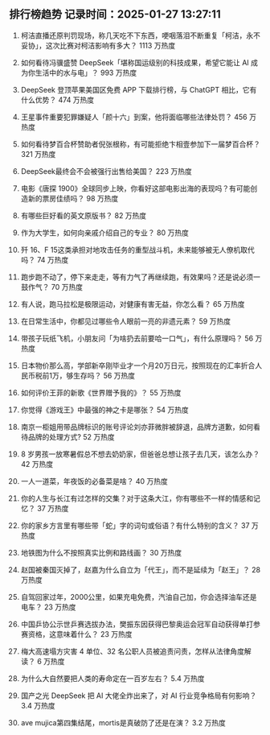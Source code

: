 
## 排行榜趋势 记录时间：2025-01-27 13:27:11
  
  1. 柯洁直播还原判罚现场，称几天吃不下东西，哽咽落泪不断重复「柯洁，永不妥协」，这次比赛对柯洁影响有多大？ 1113 万热度
    
  2. 如何看待冯骥盛赞 DeepSeek「堪称国运级别的科技成果，希望它能让 AI 成为你生活中的水与电」？ 993 万热度
    
  3. DeepSeek 登顶苹果美国区免费 APP 下载排行榜，与 ChatGPT 相比，它有什么优势？ 474 万热度
    
  4. 王星事件重要犯罪嫌疑人「颜十六」到案，他将面临哪些法律处罚？ 456 万热度
    
  5. 如何看待梦百合杯赞助者倪张根称，有可能拒绝卞相壹参加下一届梦百合杯？ 321 万热度
    
  6. DeepSeek最终会不会被强行出售给美国？ 223 万热度
    
  7. 电影《唐探 1900》全球同步上映，你看好这部电影出海的表现吗？有可能创造新的票房佳绩吗？ 98 万热度
    
  8. 有哪些巨好看的英文原版书？ 82 万热度
    
  9. 作为大学生，如何向亲戚介绍自己的专业？ 80 万热度
    
  10. 歼 16、F 15这类承担对地攻击任务的重型战斗机，未来能够被无人僚机取代吗？ 74 万热度
    
  11. 跑步跑不动了，停下来走走，等有力气了再继续跑，有效果吗？还是说必须一鼓作气？ 70 万热度
    
  12. 有人说，跑马拉松是极限运动，对健康有害无益，你怎么看？ 65 万热度
    
  13. 在日常生活中，你都见过哪些令人眼前一亮的非遗元素？ 59 万热度
    
  14. 带孩子玩纸飞机，小朋友问「为啥扔去前要哈一口气」，有什么原理吗？ 56 万热度
    
  15. 日本物价那么高，学部新卒刚毕业才一个月20万日元，按照现在的汇率折合人民币税前1万，够生存吗？ 56 万热度
    
  16. 如何评价王菲的新歌《世界赠予我的》？ 55 万热度
    
  17. 你觉得《游戏王》中最强的神之卡是哪张？ 54 万热度
    
  18. 南京一柜姐用带品牌标识的账号评论刘亦菲微胖被辞退，品牌方道歉，如何看待品牌的处理方式? 52 万热度
    
  19. 8 岁男孩一放寒暑假总不想去奶奶家，但爸爸总想让孩子去几天，该怎么办？ 42 万热度
    
  20. 一人一道菜，年夜饭的必备菜是啥？ 40 万热度
    
  21. 你的人生与长江有过怎样的交集？对于这条大江，你有哪些不一样的情感和记忆？ 37 万热度
    
  22. 你的家乡方言里有哪些带「蛇」字的词句或俗语？有什么特别的含义？ 37 万热度
    
  23. 地铁图为什么不按照真实比例和路线画？ 30 万热度
    
  24. 赵国被秦国灭掉了，赵嘉为什么自立为「代王」，而不是延续为「赵王」？ 28 万热度
    
  25. 自驾回家过年，2000公里，如果充电免费，汽油自己加，你会选择油车还是电车？ 23 万热度
    
  26. 中国乒协公示世乒赛选拔办法，樊振东因获得巴黎奥运会冠军自动获得单打参赛资格，这意味着什么？ 23 万热度
    
  27. 梅大高速塌方灾害 4 单位、32 名公职人员被追责问责，怎样从法律角度解读？ 6 万热度
    
  28. 为什么大自然要把人类的寿命定在一百岁左右？ 5.4 万热度
    
  29. 国产之光 DeepSeek 把 AI 大佬全炸出来了，对 AI 行业竞争格局有何影响？ 3.4 万热度
    
  30. ave mujica第四集结尾，mortis是真破防了还是在演？ 3.2 万热度
    